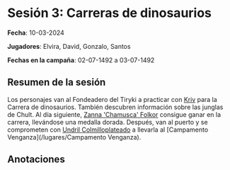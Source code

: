 # Sesión 3: Carreras de dinosaurios

**Fecha**: 10-03-2024

**Jugadores**: Elvira, David, Gonzalo, Santos

**Fechas en la campaña**: 02-07-1492 a 03-07-1492

## Resumen de la sesión

Los personajes van al Fondeadero del Tiryki a practicar con [Kriv](/monstruos/Kriv) para la Carrera de dinosaurios. También descubren información sobre las junglas de Chult. Al día siguiente, [Zanna 'Chamusca' Folkor](/pjs/Chamusca) consigue ganar en la carrera, llevándose una medalla dorada. Después, van al puerto y se comprometen con [Undril Colmilloplateado](/npcs/Undril) a llevarla al [Campamento Venganza](/lugares/Campamento Venganza).

## Anotaciones